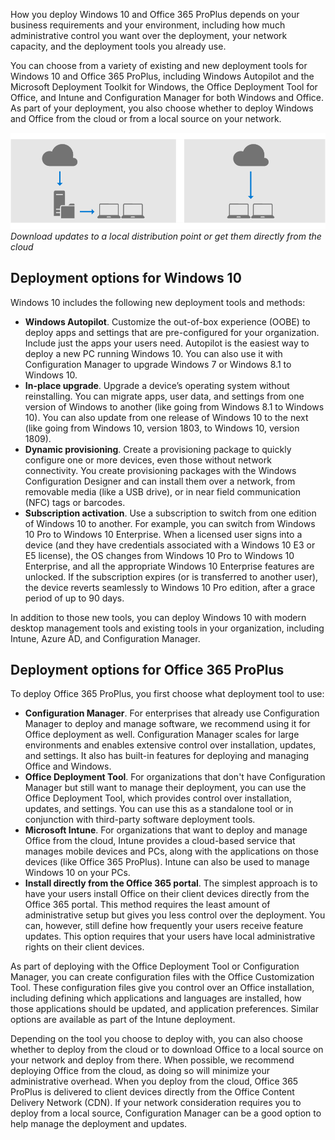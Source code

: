 How you deploy Windows 10 and Office 365 ProPlus depends on your business requirements and your environment, including how much administrative control you want over the deployment, your network capacity, and the deployment tools you already use. 

You can choose from a variety of existing and new deployment tools for Windows 10 and Office 365 ProPlus, including Windows Autopilot and the Microsoft Deployment Toolkit for Windows, the Office Deployment Tool for Office, and Intune and Configuration Manager for both Windows and Office. As part of your deployment, you also choose whether to deploy Windows and Office from the cloud or from a local source on your network. 

![Deploy from a local source or from the cloud](../media/deploy-from-local-or-cloud.png)
*Download updates to a local distribution point or get them directly from the cloud* 

## Deployment options for Windows 10 

Windows 10 includes the following new deployment tools and methods:

- **Windows Autopilot**. Customize the out-of-box experience (OOBE) to deploy apps and settings that are pre-configured for your organization. Include just the apps your users need. Autopilot is the easiest way to deploy a new PC running Windows 10. You can also use it with Configuration Manager to upgrade Windows 7 or Windows 8.1 to Windows 10. 
- **In-place upgrade**. Upgrade a device’s operating system without reinstalling. You can migrate apps, user data, and settings from one version of Windows to another (like going from Windows 8.1 to Windows 10). You can also update from one release of Windows 10 to the next (like going from Windows 10, version 1803, to Windows 10, version 1809).
- **Dynamic provisioning**. Create a provisioning package to quickly configure one or more devices, even those without network connectivity. You create provisioning packages with the Windows Configuration Designer and can install them over a network, from removable media (like a USB drive), or in near field communication (NFC) tags or barcodes. 
- **Subscription activation**. Use a subscription to switch from one edition of Windows 10 to another. For example, you can switch from Windows 10 Pro to Windows 10 Enterprise. When a licensed user signs into a device (and they have credentials associated with a Windows 10 E3 or E5 license), the OS changes from Windows 10 Pro to Windows 10 Enterprise, and all the appropriate Windows 10 Enterprise features are unlocked. If the subscription expires (or is transferred to another user), the device reverts seamlessly to Windows 10 Pro edition, after a grace period of up to 90 days. 

In addition to those new tools, you can deploy Windows 10 with modern desktop management tools and existing tools in your organization, including Intune, Azure AD, and Configuration Manager. 

## Deployment options for Office 365 ProPlus 

To deploy Office 365 ProPlus, you first choose what deployment tool to use: 

- **Configuration Manager**. For enterprises that already use Configuration Manager to deploy and manage software, we recommend using it for Office deployment as well. Configuration Manager scales for large environments and  enables extensive control over installation, updates, and settings. It also has built-in features for deploying and managing Office and Windows. 
- **Office Deployment Tool**. For organizations that don't have Configuration Manager but still want to manage their deployment, you can use the Office Deployment Tool, which provides control over installation, updates, and settings. You can use this as a standalone tool or in conjunction with third-party software deployment tools. 
- **Microsoft Intune**. For organizations that want to deploy and manage Office from the cloud, Intune provides a cloud-based service that manages mobile devices and PCs, along with the applications on those devices (like Office 365 ProPlus). Intune can also be used to manage Windows 10 
on your PCs. 
- **Install directly from the Office 365 portal**. The simplest approach is to have your users install Office on their client devices directly from the Office 365 portal. This method requires the least amount of administrative setup but gives you less control over the deployment. You can, however, still define how frequently your users receive feature updates. This option requires that your users have local administrative rights on their client devices. 

As part of deploying with the Office Deployment Tool or Configuration Manager, you can create configuration files with the Office Customization Tool. These configuration files give you control over an Office installation, including defining which applications and languages are installed, how those applications should be updated, and application preferences. Similar options are available as part of the Intune deployment. 

Depending on the tool you choose to deploy with, you can also choose whether to deploy from the cloud or to download Office to a local source on your network and deploy from there. When possible, we recommend deploying Office from the cloud, as doing so will minimize your administrative overhead. When you deploy from the cloud, Office 365 ProPlus is delivered to client devices directly from the Office Content Delivery Network (CDN). If your network consideration requires you to deploy from a local source, Configuration Manager can be a good option to help manage the deployment and updates. 